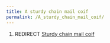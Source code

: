 ```yaml
---
title: A sturdy chain mail coif
permalink: /A_sturdy_chain_mail_coif/
---
```


1.  REDIRECT [Sturdy chain mail coif](Sturdy_chain_mail_coif "wikilink")